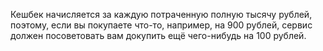 Кешбек начисляется за каждую потраченную полную тысячу рублей, поэтому, если вы покупаете что-то, например, на 900 рублей, сервис должен посоветовать вам докупить ещё чего-нибудь на 100 рублей.
